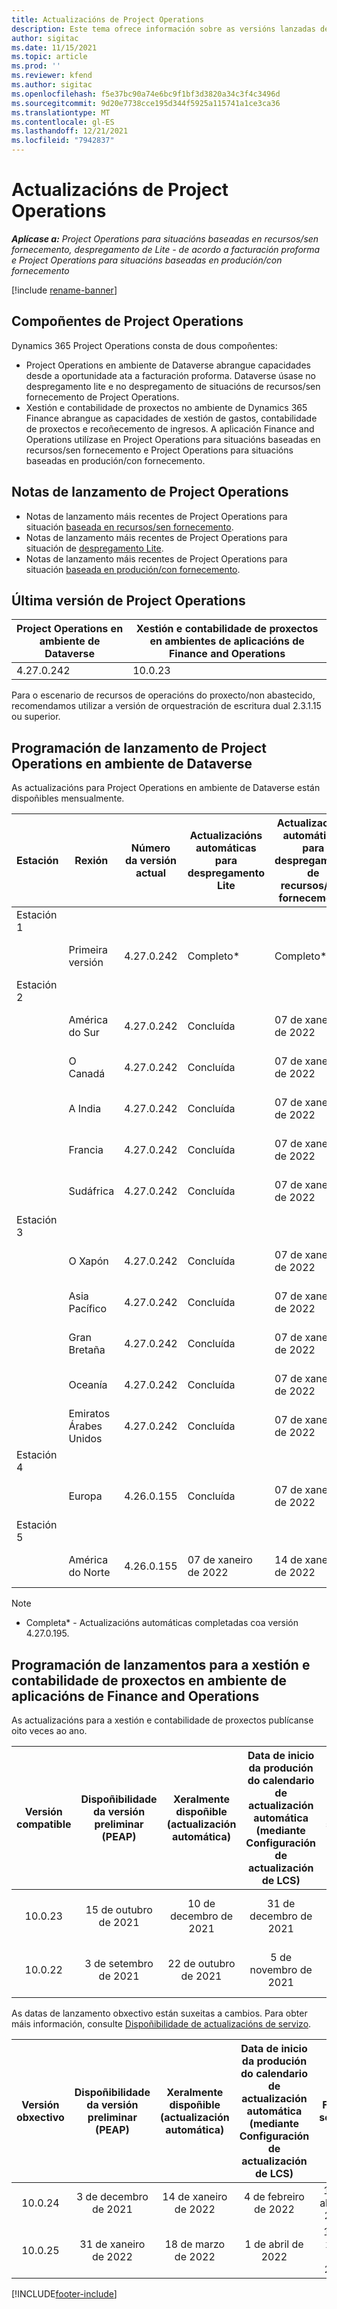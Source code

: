 ```yaml
---
title: Actualizacións de Project Operations
description: Este tema ofrece información sobre as versións lanzadas de Dynamics 365 Project Operations.
author: sigitac
ms.date: 11/15/2021
ms.topic: article
ms.prod: ''
ms.reviewer: kfend
ms.author: sigitac
ms.openlocfilehash: f5e37bc90a74e6bc9f1bf3d3820a34c3f4c3496d
ms.sourcegitcommit: 9d20e7738cce195d344f5925a115741a1ce3ca36
ms.translationtype: MT
ms.contentlocale: gl-ES
ms.lasthandoff: 12/21/2021
ms.locfileid: "7942837"
---
```

# <a name="project-operations-updates"></a>Actualizacións de Project Operations

_**Aplícase a:** Project Operations para situacións baseadas en recursos/sen fornecemento, despregamento de Lite - de acordo a facturación proforma e Project Operations para situacións baseadas en produción/con fornecemento_

[!include [rename-banner](~/includes/cc-data-platform-banner.md)]

## <a name="project-operations-components"></a>Compoñentes de Project Operations

Dynamics 365 Project Operations consta de dous compoñentes:

- Project Operations en ambiente de Dataverse abrangue capacidades desde a oportunidade ata a facturación proforma. Dataverse úsase no despregamento lite e no despregamento de situacións de recursos/sen fornecemento de Project Operations.
- Xestión e contabilidade de proxectos no ambiente de Dynamics 365 Finance abrangue as capacidades de xestión de gastos, contabilidade de proxectos e recoñecemento de ingresos. A aplicación Finance and Operations utilízase en Project Operations para situacións baseadas en recursos/sen fornecemento e Project Operations para situacións baseadas en produción/con fornecemento.

## <a name="project-operations-release-notes"></a>Notas de lanzamento de Project Operations
- Notas de lanzamento máis recentes de Project Operations para situación [baseada en recursos/sen fornecemento](whats-new-dec-2021-resource-based.md).
- Notas de lanzamento máis recentes de Project Operations para situación de [despregamento Lite](../pro/whats-new/whats-new-dec-2021-lite.md).
- Notas de lanzamento máis recentes de Project Operations para situación [baseada en produción/con fornecemento](../prod-pma/whats-new/whats-new-oct-2021-stocked.md).

## <a name="project-operations-latest-version"></a>Última versión de Project Operations

| Project Operations en ambiente de Dataverse | Xestión e contabilidade de proxectos en ambientes de aplicacións de Finance and Operations | 
| --- | --- |
| 4.27.0.242 | 10.0.23 |

Para o escenario de recursos de operacións do proxecto/non abastecido, recomendamos utilizar a versión de orquestración de escritura dual 2.3.1.15 ou superior.

## <a name="release-schedule-for-project-operations-on-dataverse-environment"></a>Programación de lanzamento de Project Operations en ambiente de Dataverse

As actualizacións para Project Operations en ambiente de Dataverse están dispoñibles mensualmente. 

| Estación | Rexión | Número da versión actual | Actualizacións automáticas para despregamento Lite | Actualizacións automáticas para despregamento de recursos/sen fornecemento | Número da versión seguinte | A seguinte versión está dispoñible xeralmente |
|-----------|-----------------------|-----------------|--------------------|---------------------|---------------------|---------------------|
| Estación 1 |   &nbsp;              |    &nbsp;       | &nbsp;             |      &nbsp;         |      &nbsp;         |      &nbsp;         |
|   &nbsp;  | Primeira versión         |  4.27.0.242     | Completo*          | Completo*           | A determinar                 | 14 de xaneiro de 2022    |
| Estación 2 |   &nbsp;              |    &nbsp;       | &nbsp;             |      &nbsp;         |      &nbsp;         |      &nbsp;         |
|   &nbsp;  | América do Sur         |  4.27.0.242     | Concluída           | 07 de xaneiro de 2022    | A determinar                 | 14 de xaneiro de 2022    |
|   &nbsp;  | O Canadá                |  4.27.0.242     | Concluída           | 07 de xaneiro de 2022    | A determinar                 | 14 de xaneiro de 2022    |
|   &nbsp;  | A India                 |  4.27.0.242     | Concluída           | 07 de xaneiro de 2022    | A determinar                 | 14 de xaneiro de 2022    |
|   &nbsp;  | Francia                |  4.27.0.242     | Concluída           | 07 de xaneiro de 2022    | A determinar                 | 14 de xaneiro de 2022    |
|   &nbsp;  | Sudáfrica          |  4.27.0.242     | Concluída           | 07 de xaneiro de 2022    | A determinar                 | 14 de xaneiro de 2022    |
| Estación 3 |      &nbsp;           |     &nbsp;      |     &nbsp;         |      &nbsp;         |      &nbsp;         |      &nbsp;         |
|   &nbsp;  | O Xapón                 |  4.27.0.242     | Concluída           | 07 de xaneiro de 2022    | A determinar                 | 21 de xaneiro de 2022    |
|   &nbsp;  | Asia Pacífico          |  4.27.0.242     | Concluída           | 07 de xaneiro de 2022    | A determinar                 | 21 de xaneiro de 2022    |
|   &nbsp;  | Gran Bretaña         |  4.27.0.242     | Concluída           | 07 de xaneiro de 2022    | A determinar                 | 21 de xaneiro de 2022    |
|   &nbsp;  | Oceanía               |  4.27.0.242     | Concluída           | 07 de xaneiro de 2022    | A determinar                 | 21 de xaneiro de 2022    |
|   &nbsp;  | Emiratos Árabes Unidos  |  4.27.0.242     | Concluída           | 07 de xaneiro de 2022    | A determinar                 | 21 de xaneiro de 2022    |
| Estación 4 |     &nbsp;            |     &nbsp;      |     &nbsp;         |      &nbsp;         |      &nbsp;         |      &nbsp;         |
|   &nbsp;  | Europa                |  4.26.0.155     | Concluída           | 07 de xaneiro de 2022    | 4.27.0.242          | 10 de xaneiro de 2022    |
| Estación 5 |     &nbsp;            |     &nbsp;      |     &nbsp;         |      &nbsp;         |      &nbsp;         |      &nbsp;         |
|   &nbsp;  | América do Norte         |  4.26.0.155     | 07 de xaneiro de 2022   | 14 de xaneiro de 2022    | 4.27.0.242          | 17 de xaneiro de 2022    |

>[!Note]
> - Completa* - Actualizacións automáticas completadas coa versión 4.27.0.195.


## <a name="release-schedule-for-project-management-and-accounting-in-the-finance-and-operations-apps-environment"></a>Programación de lanzamentos para a xestión e contabilidade de proxectos en ambiente de aplicacións de Finance and Operations

As actualizacións para a xestión e contabilidade de proxectos publícanse oito veces ao ano.

|Versión compatible| Dispoñibilidade da versión preliminar (PEAP) | Xeralmente dispoñible (actualización automática) | Data de inicio da produción do calendario de actualización automática (mediante Configuración de actualización de LCS) |   Fin do servizo   |
|:---------------:|:---------------------------:|:---------------------------------:|:--------------------------------------------------------------------:|:------------------:|
|     10.0.23     |      15 de outubro de 2021       |        10 de decembro de 2021          |                          31 de decembro de 2021                           | 18 de marzo de 2022     |
|     10.0.22     |      3 de setembro de 2021      |        22 de outubro de 2021           |                          5 de novembro de 2021                            | 14 de xaneiro de 2022   |


As datas de lanzamento obxectivo están suxeitas a cambios. Para obter máis información, consulte [Dispoñibilidade de actualizacións de servizo](/dynamics365/fin-ops-core/fin-ops/get-started/public-preview-releases?toc=%2fdynamics365%2ffinance%2ftoc.json).

|Versión obxectivo | Dispoñibilidade da versión preliminar (PEAP) | Xeralmente dispoñible (actualización automática) | Data de inicio da produción do calendario de actualización automática (mediante Configuración de actualización de LCS) |   Fin do servizo   |
|:---------------:|:---------------------------:|:---------------------------------:|:--------------------------------------------------------------------:|:------------------:|
|     10.0.24     |      3 de decembro de 2021       |        14 de xaneiro de 2022           |                          4 de febreiro de 2022                            | 15 de abril de 2022     |
|     10.0.25     |      31 de xaneiro de 2022       |        18 de marzo de 2022             |                          1 de abril de 2022                               | 10 de xuño de 2022      |

[!INCLUDE[footer-include](../includes/footer-banner.md)]
